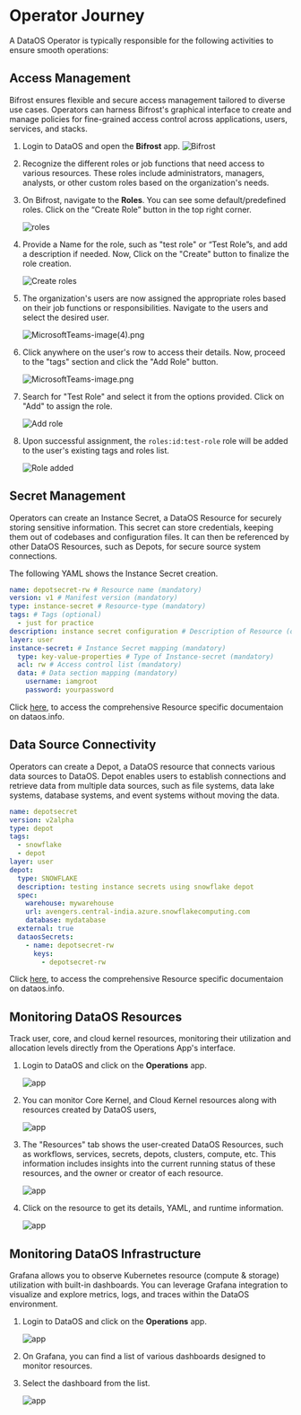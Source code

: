 # Operator Journey


A DataOS Operator is typically responsible for the following activities to ensure smooth operations:

## Access Management

Bifrost ensures flexible and secure access management tailored to diverse use cases. Operators can harness Bifrost's graphical interface to create and manage policies for fine-grained access control across applications, users, services, and stacks.

1. Login to DataOS and open the **Bifrost** app.
   ![Bifrost](/getting_started/dataos_home.png)

2. Recognize the different roles or job functions that need access to various resources. These roles include administrators, managers, analysts, or other custom roles based on the organization's needs.

3. On Bifrost, navigate to the **Roles**. 
   You can see some default/predefined roles. Click on the “Create Role” button in the top right corner.
    
    ![roles](/getting_started/operator/roles.png)
    
4. Provide a Name for the role, such as "test role" or “Test Role”s, and add a description if needed. Now, Click on the "Create" button to finalize the role creation.
    
    ![Create roles](/getting_started/operator/create_roles.png)
    
5. The organization's users are now assigned the appropriate roles based on their job functions or responsibilities. Navigate to the users and select the desired user.
    
    ![MicrosoftTeams-image(4).png](/getting_started/operator/users.png)
    
6. Click anywhere on the user's row to access their details. Now, proceed to the "tags" section and click the "Add Role" button.
    
    ![MicrosoftTeams-image.png](/getting_started/operator/create_roles.png)
    

7. Search for "Test Role" and select it from the options provided. Click on "Add" to assign the role.
    
    ![Add role](/getting_started/operator/add_role_to_user.png)
    
8. Upon successful assignment, the `roles:id:test-role` role will be added to the user's existing tags and roles list.
    
    ![Role added](/getting_started/operator/role_added.png)


## Secret Management

Operators can create an Instance Secret, a DataOS Resource for securely storing sensitive information. This secret can store credentials, keeping them out of codebases and configuration files. It can then be referenced by other DataOS Resources, such as Depots, for secure source system connections.

The following YAML shows the Instance Secret creation. 

```yaml
name: depotsecret-rw # Resource name (mandatory)
version: v1 # Manifest version (mandatory)
type: instance-secret # Resource-type (mandatory)
tags: # Tags (optional)
  - just for practice
description: instance secret configuration # Description of Resource (optional)
layer: user
instance-secret: # Instance Secret mapping (mandatory)
  type: key-value-properties # Type of Instance-secret (mandatory)
  acl: rw # Access control list (mandatory)
  data: # Data section mapping (mandatory)
    username: iamgroot
    password: yourpassword

```

Click [here](/resources/instance_secret/), to access the comprehensive Resource specific documentaion on dataos.info.

## Data Source Connectivity

Operators can create a Depot, a DataOS resource that connects various data sources to DataOS. Depot enables users to establish connections and retrieve data from multiple data sources, such as file systems, data lake systems, database systems, and event systems without moving the data. 

```yaml
name: depotsecret
version: v2alpha
type: depot
tags:
  - snowflake
  - depot
layer: user
depot:
  type: SNOWFLAKE
  description: testing instance secrets using snowflake depot
  spec:
    warehouse: mywarehouse
    url: avengers.central-india.azure.snowflakecomputing.com
    database: mydatabase
  external: true
  dataosSecrets:
    - name: depotsecret-rw
      keys:
        - depotsecret-rw
```

Click [here](/resources/depot/), to access the comprehensive Resource specific documentaion on dataos.info.

<!-- ## Cluster Management

Gain valuable insights through cluster analysis, enabling operators to understand Cluster usage and optimize available clusters effectively. 

1. Login to DataOS and click on **Superset**. DataOS allows you to integrate external tools seamlessly. 
   
    ![Cluster management](/getting_started/dataos_home.png)
   
2. Find Usage Analytics dashboard.

    ![app](/getting_started/operator/cu.png)

3. View the query load distribution along with failed queries for each cluster up and running within DataOS instance.

    ![Cluster management](/getting_started/operator/qu.png) -->

## Monitoring DataOS Resources

Track user, core, and cloud kernel resources, monitoring their utilization and allocation levels directly from the Operations App's interface.

1. Login to DataOS and click on the **Operations** app. 
   
    ![app](/getting_started/dataos_home.png)

2. You can monitor Core Kernel, and Cloud Kernel resources along with resources created by DataOS users,

    ![app](/getting_started/operator/operations_app.png)

3. The "Resources" tab shows the user-created DataOS Resources, such as workflows, services, secrets, depots, clusters, compute, etc. This information includes insights into the current running status of these resources, and the owner or creator of each resource.

    ![app](/getting_started/operator/operations_workflow.png)

4. Click on the resource to get its details, YAML, and runtime information.

    ![app](/getting_started/operator/resource_runtime.png)

## Monitoring DataOS Infrastructure

Grafana allows you to observe Kubernetes resource (compute & storage) utilization with built-in dashboards. You can leverage Grafana integration to visualize and explore metrics, logs, and traces within the DataOS environment.

1. Login to DataOS and click on the **Operations** app. 
   
    ![app](/getting_started/dataos_home.png)

2. On Grafana, you can find a list of various dashboards designed to monitor resources. 

3. Select the dashboard from the list.

    ![app](/getting_started/operator/grafana_dashboard.png)






